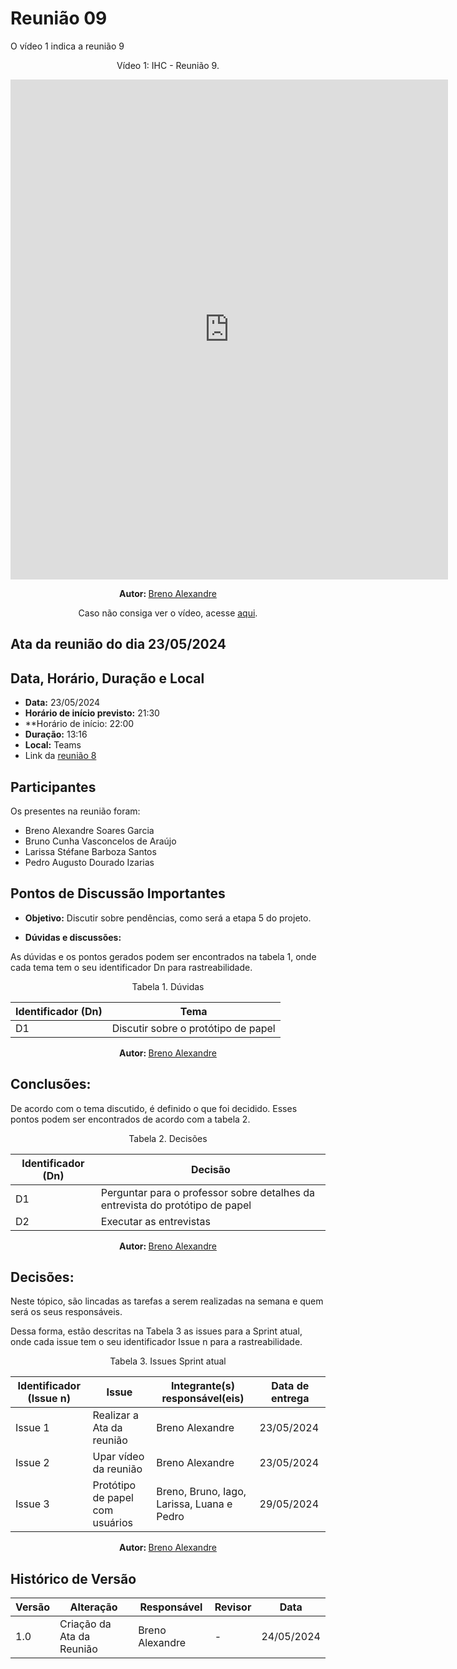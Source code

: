 # Reunião 09

O vídeo 1 indica a reunião 9

<center> 
<p align="center"> Vídeo 1: IHC - Reunião 9. </p>

<iframe width="700" height="800" src="https://www.youtube-nocookie.com/embed/J71XCL8qQpE?si=-xIF_hPwwMzxUdP8" title="YouTube video player" frameborder="0" allow="accelerometer; 
  autoplay; clipboard-write; encrypted-media; gyroscope; picture-in-picture; web-share" referrerpolicy="strict-origin-when-cross-origin" allowfullscreen></iframe>

<b> Autor: </b> <a href="https://github.com/brenoalexandre0"> Breno Alexandre </a>

Caso não consiga ver o vídeo, acesse [aqui](https://www.youtube.com/watch?v=J71XCL8qQpE).
</center>

## Ata da reunião do dia 23/05/2024

## Data, Horário, Duração e Local

- **Data:** 23/05/2024
- **Horário de início previsto:** 21:30
- **Horário de início: 22:00
- **Duração:** 13:16
- **Local:** Teams
- Link da [reunião 8](https://www.youtube.com/watch?v=J71XCL8qQpE)


## Participantes

Os presentes na reunião foram:

- Breno Alexandre Soares Garcia
- Bruno Cunha Vasconcelos de Araújo
- Larissa Stéfane Barboza Santos
- Pedro Augusto Dourado Izarias

## Pontos de Discussão Importantes

- **Objetivo:** Discutir sobre pendências, como será a etapa 5 do projeto.

- **Dúvidas e discussões:**

As dúvidas e os pontos gerados podem ser encontrados na tabela 1, onde cada tema tem o seu identificador Dn para rastreabilidade.

<p align="center"> Tabela 1. Dúvidas </p>

| Identificador (Dn) | Tema                                |
| ------------------ | ----------------------------------- |
| D1                 | Discutir sobre o protótipo de papel |

<center> 

<b> Autor: </b> <a href="https://github.com/brenoalexandre0"> Breno Alexandre </a>

</center>

## Conclusões: 

De acordo com o tema discutido, é definido o que foi decidido. Esses pontos podem ser encontrados de acordo com a tabela 2.

<p align="center"> Tabela 2. Decisões </p>

| Identificador (Dn) | Decisão                                                                       |
| ------------------ | ----------------------------------------------------------------------------- |
| D1                 | Perguntar para o professor sobre detalhes da entrevista do protótipo de papel |
| D2                 | Executar as entrevistas                                                       |

<center> 

<b> Autor: </b> <a href="https://github.com/brenoalexandre0"> Breno Alexandre </a>

</center>

## Decisões:

Neste tópico, são lincadas as tarefas a serem realizadas na semana e quem será os seus responsáveis.

Dessa forma, estão descritas na Tabela 3 as issues para a Sprint atual, onde cada issue tem o seu identificador Issue n para a rastreabilidade.

<p align="center"> Tabela 3. Issues Sprint atual </p>

| Identificador (Issue n) | Issue                               | Integrante(s) responsável(eis)             | Data de entrega |
| ----------------------- | ----------------------------------- | ------------------------------------------ | --------------- |
| Issue 1                 | Realizar a Ata da reunião           | Breno Alexandre                            | 23/05/2024      |
| Issue 2                 | Upar vídeo da reunião               | Breno Alexandre                            | 23/05/2024      |
| Issue 3                 | Protótipo de papel com usuários     | Breno, Bruno, Iago, Larissa, Luana e Pedro | 29/05/2024      |

<center> 

<b> Autor: </b> <a href="https://github.com/brenoalexandre0"> Breno Alexandre </a>

</center>


## Histórico de Versão

| Versão | Alteração                         | Responsável     | Revisor               | Data       |
| ------ | --------------------------------- | --------------- | --------------------- | ---------- |
| 1.0    | Criação da Ata da Reunião         | Breno Alexandre | -                     | 24/05/2024 |
